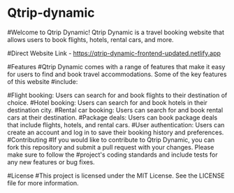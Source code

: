# Qtrip-dynamic
#Welcome to Qtrip Dynamic! Qtrip Dynamic is a travel booking website that allows users to book flights, hotels, rental cars, and more.

#Direct Website Link - https://qtrip-dynamic-frontend-updated.netlify.app

#Features
#Qtrip Dynamic comes with a range of features that make it easy for users to find and book travel accommodations. Some of the key features of this website #include:

#Flight booking: Users can search for and book flights to their destination of choice.
#Hotel booking: Users can search for and book hotels in their destination city.
#Rental car booking: Users can search for and book rental cars at their destination.
#Package deals: Users can book package deals that include flights, hotels, and rental cars.
#User authentication: Users can create an account and log in to save their booking history and preferences.
#Contributing
#If you would like to contribute to Qtrip Dynamic, you can fork this repository and submit a pull request with your changes. Please make sure to follow the #project's coding standards and include tests for any new features or bug fixes.

#License
#This project is licensed under the MIT License. See the LICENSE file for more information.





